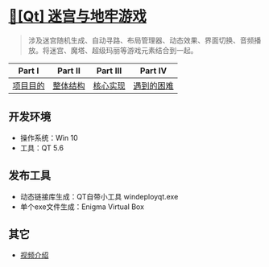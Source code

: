 # [:horse:[Qt] 迷宫与地牢游戏](https://github.com/Realself-Ma/Maze-Dungeon)
> 涉及迷宫随机生成、自动寻路、布局管理器、动态效果、界面切换、音频播放。将迷宫、魔塔、超级玛丽等游戏元素结合到一起。
>

| Part Ⅰ                                                       | Part Ⅱ                                                       | Part Ⅲ                                                       | Part Ⅳ                                                       |
| ------------------------------------------------------------ | ------------------------------------------------------------ | ------------------------------------------------------------ | ------------------------------------------------------------ |
| [项目目的]([https://github.com/Realself-Ma/Maze-Dungeon/blob/master/%E9%A1%B9%E7%9B%AE%E7%9B%AE%E7%9A%84.md](https://github.com/Realself-Ma/Maze-Dungeon/blob/master/项目目的.md)) | [整体结构]([https://github.com/Realself-Ma/Maze-Dungeon/blob/master/%E6%95%B4%E4%BD%93%E7%BB%93%E6%9E%84.md](https://github.com/Realself-Ma/Maze-Dungeon/blob/master/整体结构.md)) | [核心实现]([https://github.com/Realself-Ma/Maze-Dungeon/blob/master/%E6%A0%B8%E5%BF%83%E5%AE%9E%E7%8E%B0.md](https://github.com/Realself-Ma/Maze-Dungeon/blob/master/核心实现.md)) | [遇到的困难]([https://github.com/Realself-Ma/Maze-Dungeon/blob/master/%E9%81%87%E5%88%B0%E7%9A%84%E5%9B%B0%E9%9A%BE.md](https://github.com/Realself-Ma/Maze-Dungeon/blob/master/遇到的困难.md)) |

## 开发环境

- 操作系统：Win 10
- 工具：QT 5.6

## 发布工具

- 动态链接库生成：QT自带小工具 windeployqt.exe
- 单个exe文件生成：Enigma Virtual Box

## 其它

- [视频介绍](https://www.bilibili.com/video/av70867935/)

